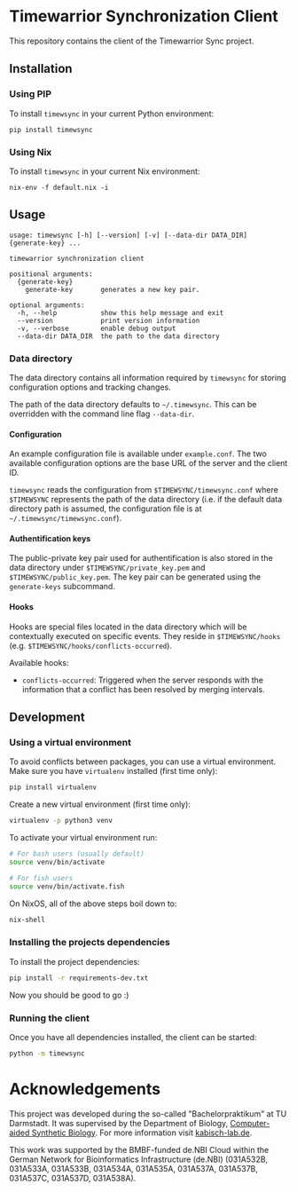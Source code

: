 # Timewarrior Synchronization Client

This repository contains the client of the Timewarrior Sync project.

## Installation

### Using PIP

To install `timewsync` in your current Python environment:

```
pip install timewsync
```

### Using Nix

To install `timewsync` in your current Nix environment:

```
nix-env -f default.nix -i
```

## Usage

```
usage: timewsync [-h] [--version] [-v] [--data-dir DATA_DIR] {generate-key} ...

timewarrior synchronization client

positional arguments:
  {generate-key}
    generate-key       generates a new key pair.

optional arguments:
  -h, --help           show this help message and exit
  --version            print version information
  -v, --verbose        enable debug output
  --data-dir DATA_DIR  the path to the data directory
```

### Data directory

The data directory contains all information required by `timewsync`
for storing configuration options and tracking changes.

The path of the data directory defaults to `~/.timewsync`. This can be
overridden with the command line flag `--data-dir`.

#### Configuration

An example configuration file is available under `example.conf`. The
two available configuration options are the base URL of the server and
the client ID.

`timewsync` reads the configuration from `$TIMEWSYNC/timewsync.conf`
where `$TIMEWSYNC` represents the path of the data directory (i.e. if
the default data directory path is assumed, the configuration file is
at `~/.timewsync/timewsync.conf`).

#### Authentification keys

The public-private key pair used for authentification is also stored
in the data directory under `$TIMEWSYNC/private_key.pem` and
`$TIMEWSYNC/public_key.pem`. The key pair can be generated using the
`generate-keys` subcommand.

#### Hooks

Hooks are special files located in the data directory which will be
contextually executed on specific events. They reside in
`$TIMEWSYNC/hooks` (e.g. `$TIMEWSYNC/hooks/conflicts-occurred`).

Available hooks:

- `conflicts-occurred`: Triggered when the server responds with the
  information that a conflict has been resolved by merging intervals.

## Development

### Using a virtual environment

To avoid conflicts between packages, you can use a virtual environment.
Make sure you have `virtualenv` installed (first time only):

```bash
pip install virtualenv
```

Create a new virtual environment (first time only):
```bash
virtualenv -p python3 venv
```

To activate your virtual environment run:
```bash
# For bash users (usually default)
source venv/bin/activate

# For fish users
source venv/bin/activate.fish
```

On NixOS, all of the above steps boil down to:

```bash
nix-shell
```

### Installing the projects dependencies

To install the project dependencies:

```bash
pip install -r requirements-dev.txt
```

Now you should be good to go :)

### Running the client

Once you have all dependencies installed, the client can be started:

```bash
python -m timewsync
```

# Acknowledgements
This project was developed during the so-called "Bachelorpraktikum" at TU Darmstadt. It was supervised by the Department of Biology, [Computer-aided Synthetic Biology](https://www.bio.tu-darmstadt.de/forschung/ressearch_groups/Kabisch_Start.en.jsp). For more information visit [kabisch-lab.de](http://kabisch-lab.de).

This work was supported by the BMBF-funded de.NBI Cloud within the German Network for Bioinformatics Infrastructure (de.NBI) (031A532B, 031A533A, 031A533B, 031A534A, 031A535A, 031A537A, 031A537B, 031A537C, 031A537D, 031A538A).
